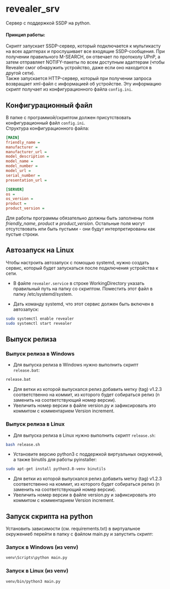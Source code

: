 # revealer_srv

Сервер c поддержкой SSDP на python.

#### Принцип работы:
Скрипт запускает SSDP-сервер, который подключается к мультикасту на всех адаптерах и прослушивает все входящие SSDP-сообщения. При получении правильного M-SEARCH, он отвечает по протоколу UPnP, а затем отправляет NOTIFY-пакеты по всем доступным адаптерам (чтобы Revealer смог обнаружить устройство, даже если оно находится в другой сети).\
Также запускается HTTP-сервер, который при получении запроса возвращает xml-файл с информацией об устройстве. Эту информацию скрипт получает из конфигурационного файла `config.ini`.

## Конфигурационный файл

В папке с программой/скриптом должен присутствовать конфигурационный файл `config.ini`. \
Структура конфигурационного файла:


```ini
[MAIN]
friendly_name =
manufacturer =
manufacturer_url =
model_description =
model_name =
model_number =
model_url =
serial_number =
presentation_url =

[SERVER]
os =
os_version =
product =
product_version =
```
Для работы программы обязательно должны быть заполнены поля *friendly_name*, *product* и *product_version*. Остальные поля могут отсутствовать или быть пустыми - они будут интерпретированы как пустые строки.

## Автозапуск на Linux

Чтобы настроить автозапуск с помощью systemd, нужно создать сервис, который будет запускаться после подключения устройства к сети.

* В файле `revealer.service` в строке WorkingDirectory указать правильный путь на папку со скриптом. Поместить этот файл в папку /etc/systemd/system.

* Дать команду systemd, что этот сервис должен быть включен в автозапуск:

```bash
sudo systemctl enable revealer
sudo systemctl start revealer
```


## Выпуск релиза

### Выпуск релиза в Windows

* Для выпуска релиза в Windows нужно выполнить скрипт `release.bat`:

```bash
release.bat
```
* Для ветки из которой выпускался релиз добавить метку (tag) v1.2.3 соответственно на коммит, из которого будет собираться релиз (n заменить на соответствующий номер версии).
* Увеличить номер версии в файле version.py и зафиксировать это коммитом с комментарием Version increment.

### Выпуск релиза в Linux

* Для выпуска релиза в Linux нужно выполнить скрипт `release.sh`:

```bash
bash release.sh
```
* Установите версию python3 с поддержкой виртуальных окружений, a также binutils для работы pyinstaller:
```bash
sudo apt-get install python3.8-venv binutils
```
* Для ветки из которой выпускался релиз добавить метку (tag) v1.2.3 соответственно на коммит, из которого будет собираться релиз (n заменить на соответствующий номер версии).
* Увеличить номер версии в файле version.py и зафиксировать это коммитом с комментарием Version increment.

## Запуск скрипта на python
Установить зависимости (см. requirements.txt) в виртуальное окружениеб перейти в папку с файлом main.py и запустить скрипт:

### Запуск в Windows (из venv)

```bash
venv\Scripts\python main.py
```

### Запуск в Linux (из venv)
```bash
venv/bin/python3 main.py
```